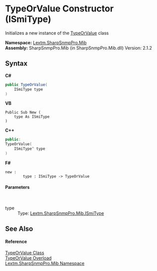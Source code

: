 # TypeOrValue Constructor (ISmiType)
 

Initializes a new instance of the <a href="T_Lextm_SharpSnmpPro_Mib_TypeOrValue">TypeOrValue</a> class

**Namespace:**&nbsp;<a href="N_Lextm_SharpSnmpPro_Mib">Lextm.SharpSnmpPro.Mib</a><br />**Assembly:**&nbsp;SharpSnmpPro.Mib (in SharpSnmpPro.Mib.dll) Version: 2.1.2

## Syntax

**C#**<br />
``` C#
public TypeOrValue(
	ISmiType type
)
```

**VB**<br />
``` VB
Public Sub New ( 
	type As ISmiType
)
```

**C++**<br />
``` C++
public:
TypeOrValue(
	ISmiType^ type
)
```

**F#**<br />
``` F#
new : 
        type : ISmiType -> TypeOrValue
```


#### Parameters
&nbsp;<dl><dt>type</dt><dd>Type: <a href="T_Lextm_SharpSnmpPro_Mib_ISmiType">Lextm.SharpSnmpPro.Mib.ISmiType</a><br /></dd></dl>

## See Also


#### Reference
<a href="T_Lextm_SharpSnmpPro_Mib_TypeOrValue">TypeOrValue Class</a><br /><a href="Overload_Lextm_SharpSnmpPro_Mib_TypeOrValue__ctor">TypeOrValue Overload</a><br /><a href="N_Lextm_SharpSnmpPro_Mib">Lextm.SharpSnmpPro.Mib Namespace</a><br />